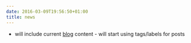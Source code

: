 ```yaml
---
date: 2016-03-09T19:56:50+01:00
title: news
---
```


* will include current [blog](http://vamp.io/blog/) content - will start using tags/labels for posts
